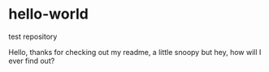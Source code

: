 # hello-world
test repository


Hello, thanks for checking out my readme, a little snoopy but hey, how will I ever find out? 

